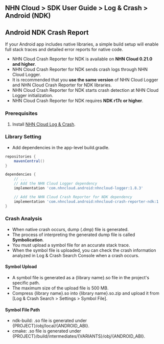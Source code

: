 ## NHN Cloud > SDK User Guide > Log & Crash > Android (NDK)

## Android NDK Crash Report

If your Android app includes native libraries, a simple build setup will enable full stack traces and detailed error reports for native code.

* NHN Cloud Crash Reporter for NDK is available on **NHN Cloud 0.21.0 and higher**.
* NHN Cloud Crash Reporter for NDK sends crash logs through NHN Cloud Logger.
* It is recommended that you **use the same version** of NHN Cloud Logger and NHN Cloud Crash Reporter for NDK libraries.
* NHN Cloud Crash Reporter for NDK starts crash detection at NHN Cloud Logger initialization.
* NHN Cloud Crash Reporter for NDK requires **NDK r17c or higher**.

### Prerequisites

1. Install [NHN Cloud Log & Crash](./log-collector-android).

### Library Setting
- Add dependencies in the app-level build.gradle.

```groovy
repositories {
    mavenCentral()
}

dependencies {
    // ...
    // Add the NHN Cloud Logger dependency
    implementation 'com.nhncloud.android:nhncloud-logger:1.8.3'

    // Add the NHN Cloud Crash Reporter for NDK dependency
    implementation 'com.nhncloud.android:nhncloud-crash-reporter-ndk:1.8.3'
}
```

### Crash Analysis

* When native crash occurs, dump (.dmp) file is generated.
* The process of interpreting the generated dump file is called **Symbolication**.
* You must upload a symbol file for an accurate stack trace.
* When the symbol file is uploaded, you can check the crash information analyzed in Log & Crash Search Console when a crash occurs.

#### Symbol Upload

* A symbol file is generated as a {library name}.so file in the project's specific path.
* The maximum size of the upload file is 500 MB.
* Compress {library name}.so into {library name}.so.zip and upload it from [Log & Crash Search > Settings > Symbol File].

#### Symbol File Path

- ndk-build: .so file is generated under {PROJECT}/obj/local/{ANDROID_ABI}.
- cmake: .so file is generated under {PROJECT}/build/intermediates/{VARIANTS}/obj/{ANDROID_ABI}.
